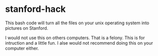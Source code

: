 # stanford-hack
This bash code will turn all the files on your unix operating system into pictures on Stanford.

I would not use this on others computers. That is a felony. This is for intruction and a little fun.
I alse would not recommend doing this on your computer either.
